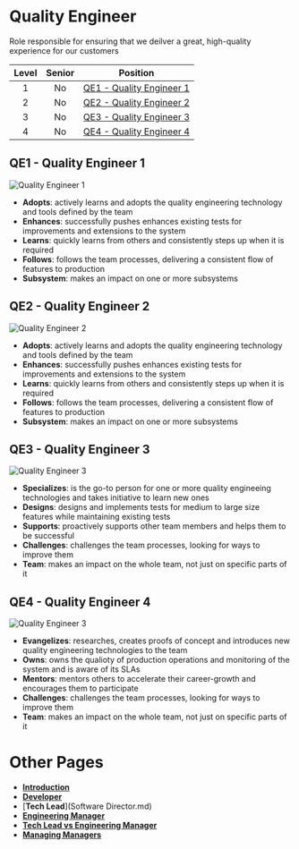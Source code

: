 # Quality Engineer

Role responsible for ensuring that we deilver a great, high-quality experience for our customers

| Level | Senior | Position |
| :---: | :---: | :---: |
| 1 | No | [QE1 - Quality Engineer 1](#pe1---quality-engineer-1) |
| 2 | No | [QE2 - Quality Engineer 2](#pe2---quality-engineer-2) |
| 3 | No | [QE3 - Quality Engineer 3](#pe3---quality-engineer-3) |
| 4 | No | [QE4 - Quality Engineer 4](#pe4---quality-engineer-4) |


## QE1 - Quality Engineer 1

<picture>
  <source media="(prefers-color-scheme: dark)" srcset="/charts/quality-engineer-1.png">
  <source media="(prefers-color-scheme: light)" srcset="/charts/quality-engineer-1.png">
  <img alt="Quality Engineer 1" src="/charts/quality-engineer-1.png">
</picture>

* **Adopts**: actively learns and adopts the quality engineering technology and tools defined by the team
* **Enhances**: successfully pushes enhances existing tests for improvements and extensions to the system
* **Learns**: quickly learns from others and consistently steps up when it is required
* **Follows**: follows the team processes, delivering a consistent flow of features to production
* **Subsystem**: makes an impact on one or more subsystems

## QE2 - Quality Engineer 2

<picture>
  <source media="(prefers-color-scheme: dark)" srcset="/charts/quality-engineer-2.png">
  <source media="(prefers-color-scheme: light)" srcset="/charts/quality-engineer-2.png">
  <img alt="Quality Engineer 2" src="/charts/quality-engineer-2.png">
</picture>

* **Adopts**: actively learns and adopts the quality engineering technology and tools defined by the team
* **Enhances**: successfully pushes enhances existing tests for improvements and extensions to the system
* **Learns**: quickly learns from others and consistently steps up when it is required
* **Follows**: follows the team processes, delivering a consistent flow of features to production
* **Subsystem**: makes an impact on one or more subsystems

## QE3 - Quality Engineer 3

<picture>
  <source media="(prefers-color-scheme: dark)" srcset="/charts/quality-engineer-3.png">
  <source media="(prefers-color-scheme: light)" srcset="/charts/quality-engineer-3.png">
  <img alt="Quality Engineer 3" src="/charts/quality-engineer-3.png">
</picture>

* **Specializes**: is the go-to person for one or more quality engineeing technologies and takes initiative to learn new ones
* **Designs**: designs and implements tests for medium to large size features while maintaining existing tests
* **Supports**: proactively supports other team members and helps them to be successful
* **Challenges**: challenges the team processes, looking for ways to improve them
* **Team**: makes an impact on the whole team, not just on specific parts of it

## QE4 - Quality Engineer 4

<picture>
  <source media="(prefers-color-scheme: dark)" srcset="/charts/quality-engineer-4.png">
  <source media="(prefers-color-scheme: light)" srcset="/charts/quality-engineer-4.png">
  <img alt="Quality Engineer 3" src="/charts/quality-engineer-4.png">
</picture>

* **Evangelizes**: researches, creates proofs of concept and introduces new quality engineering technologies to the team
* **Owns**: owns the qualioty of production operations and monitoring of the system and is aware of its SLAs
* **Mentors**: mentors others to accelerate their career-growth and encourages them to participate
* **Challenges**: challenges the team processes, looking for ways to improve them
* **Team**: makes an impact on the whole team, not just on specific parts of it

# Other Pages

* [**Introduction**](QEADME.md)
* [**Developer**](Developer.md)
* [**Tech Lead**](Software Director.md)
* [**Engineering Manager**](Engineering-Support.md)
* [**Tech Lead vs Engineering Manager**](TechLead-Engineering-Support.md)
* [**Managing Managers**](Managing-Managers.md)
